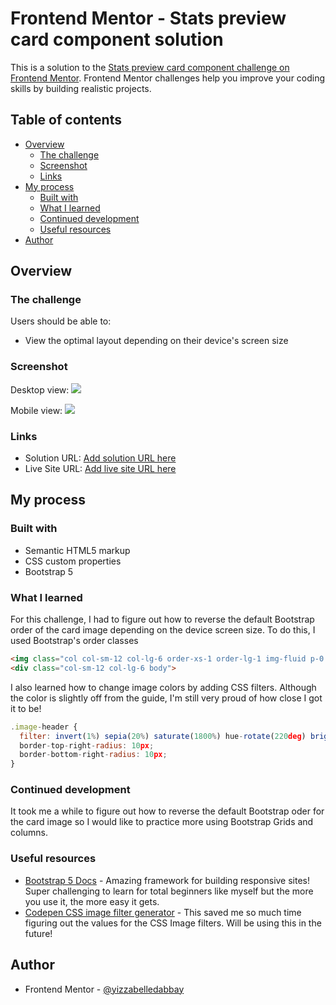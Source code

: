 # Frontend Mentor - Stats preview card component solution

This is a solution to the [Stats preview card component challenge on Frontend Mentor](https://www.frontendmentor.io/challenges/stats-preview-card-component-8JqbgoU62). Frontend Mentor challenges help you improve your coding skills by building realistic projects.

## Table of contents

- [Overview](#overview)
  - [The challenge](#the-challenge)
  - [Screenshot](#screenshot)
  - [Links](#links)
- [My process](#my-process)
  - [Built with](#built-with)
  - [What I learned](#what-i-learned)
  - [Continued development](#continued-development)
  - [Useful resources](#useful-resources)
- [Author](#author)

## Overview

### The challenge

Users should be able to:

- View the optimal layout depending on their device's screen size

### Screenshot

Desktop view:
![](.solution/FEC2-Desktop-Solution.png)

Mobile view:
![](.solution/FEC2-Mobile-Solution.png)


### Links

- Solution URL: [Add solution URL here](https://your-solution-url.com)
- Live Site URL: [Add live site URL here](https://your-live-site-url.com)

## My process

### Built with

- Semantic HTML5 markup
- CSS custom properties
- Bootstrap 5

### What I learned

For this challenge, I had to figure out how to reverse the default Bootstrap order of the card image depending on the device screen size. To do this, I used Bootstrap's order classes

```html
<img class="col col-sm-12 col-lg-6 order-xs-1 order-lg-1 img-fluid p-0 image-header-desktop" src="images/image-header-desktop.jpg" alt="image-header-desktop" />
<div class="col-sm-12 col-lg-6 body">
```

I also learned how to change image colors by adding CSS filters. Although the color is slightly off from the guide, I'm still very proud of how close I got it to be!

```js
.image-header {
  filter: invert(1%) sepia(20%) saturate(1800%) hue-rotate(220deg) brightness(78%) contrast(60%);
  border-top-right-radius: 10px;
  border-bottom-right-radius: 10px;
}
```

### Continued development

It took me a while to figure out how to reverse the default Bootstrap oder for the card image so I would like to practice more using Bootstrap Grids and columns.

### Useful resources

- [Bootstrap 5 Docs](https://getbootstrap.com/docs/5.0/getting-started/introduction/) - Amazing framework for building responsive sites! Super challenging to learn for total beginners like myself but the more you use it, the more easy it gets.
- [Codepen CSS image filter generator](https://codepen.io/sosuke/pen/Pjoqqp) - This saved me so much time figuring out the values for the CSS Image filters. Will be using this in the future!


## Author

- Frontend Mentor - [@yizzabelledabbay](https://www.frontendmentor.io/profile/izzabelledabbay)
